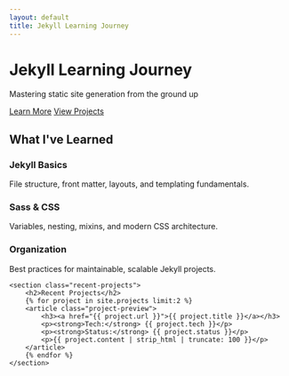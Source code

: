 ```yaml
---
layout: default
title: Jekyll Learning Journey
---
```


<div class="hero">
    <div class="container">
        <h1 class="hero-title">Jekyll Learning Journey</h1>
        <p class="hero-subtitle">Mastering static site generation from the ground up</p>
        <div class="hero-actions">
            <a href="/about/" class="btn btn-primary">Learn More</a>
            <a href="/projects.html" class="btn btn-secondary">View Projects</a>
        </div>
    </div>
</div>

<div class="container">
    <section class="features">
        <h2>What I've Learned</h2>
        <div class="grid">
            <div class="card">
                <h3>Jekyll Basics</h3>
                <p>File structure, front matter, layouts, and templating fundamentals.</p>
            </div>
            <div class="card">
                <h3>Sass & CSS</h3>
                <p>Variables, nesting, mixins, and modern CSS architecture.</p>
            </div>
            <div class="card">
                <h3>Organization</h3>
                <p>Best practices for maintainable, scalable Jekyll projects.</p>
            </div>
        </div>
    </section>
    
    <section class="recent-projects">
        <h2>Recent Projects</h2>
        {% for project in site.projects limit:2 %}
        <article class="project-preview">
            <h3><a href="{{ project.url }}">{{ project.title }}</a></h3>
            <p><strong>Tech:</strong> {{ project.tech }}</p>
            <p><strong>Status:</strong> {{ project.status }}</p>
            <p>{{ project.content | strip_html | truncate: 100 }}</p>
        </article>
        {% endfor %}
    </section>
</div>